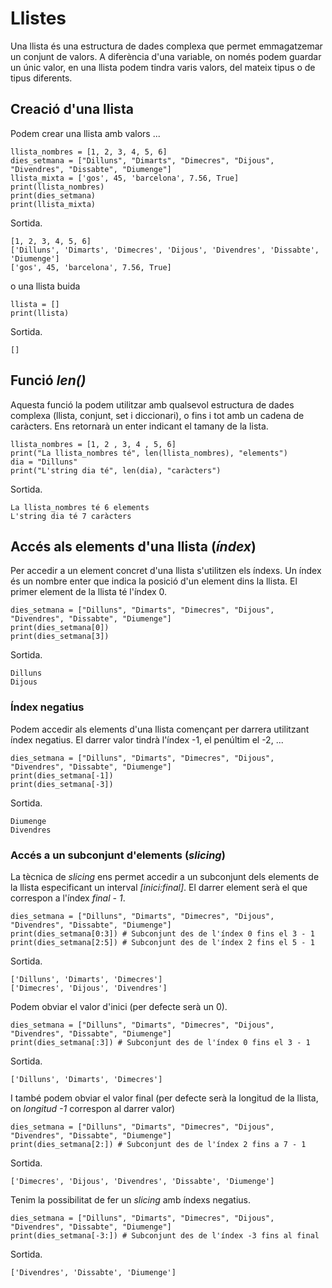 # Llistes
Una llista és una estructura de dades complexa que permet emmagatzemar un conjunt de valors. A diferència d'una variable, on només podem guardar un únic valor, en una llista podem tindra varis valors, del mateix tipus o de tipus diferents.

## Creació d'una llista
Podem crear una llista amb valors ...

```
llista_nombres = [1, 2, 3, 4, 5, 6]
dies_setmana = ["Dilluns", "Dimarts", "Dimecres", "Dijous", "Divendres", "Dissabte", "Diumenge"]
llista_mixta = ['gos', 45, 'barcelona', 7.56, True]
print(llista_nombres)
print(dies_setmana)
print(llista_mixta)
```
Sortida.
```
[1, 2, 3, 4, 5, 6]
['Dilluns', 'Dimarts', 'Dimecres', 'Dijous', 'Divendres', 'Dissabte', 'Diumenge']
['gos', 45, 'barcelona', 7.56, True]
```
o una llista buida
```
llista = []
print(llista)
```
Sortida.
```
[]
```

## Funció *len()*
Aquesta funció la podem utilitzar amb qualsevol estructura de dades complexa (llista, conjunt, set i diccionari), o fins i tot amb un cadena de caràcters. Ens retornarà un enter indicant el tamany de la lista.
```
llista_nombres = [1, 2 , 3, 4 , 5, 6]
print("La llista_nombres té", len(llista_nombres), "elements")
dia = "Dilluns"
print("L'string dia té", len(dia), "caràcters")
```
Sortida.
```
La llista_nombres té 6 elements
L'string dia té 7 caràcters
```

## Accés als elements d'una llista (*índex*)
Per accedir a un element concret d'una llista s'utilitzen els índexs. Un índex és un nombre enter que indica la posició d'un element dins la llista. El primer element de la llista té l'índex 0.
```
dies_setmana = ["Dilluns", "Dimarts", "Dimecres", "Dijous", "Divendres", "Dissabte", "Diumenge"]
print(dies_setmana[0])
print(dies_setmana[3])
```
Sortida.
```
Dilluns
Dijous
```
### Índex negatius
Podem accedir als elements d'una llista començant per darrera utilitzant índex negatius. El darrer valor tindrà l'índex -1, el penúltim el -2, ...
```
dies_setmana = ["Dilluns", "Dimarts", "Dimecres", "Dijous", "Divendres", "Dissabte", "Diumenge"]
print(dies_setmana[-1])
print(dies_setmana[-3])
```
Sortida.
```
Diumenge
Divendres
```
### Accés a un subconjunt d'elements (*slicing*)
La tècnica de *slicing* ens permet accedir a un subconjunt dels elements de la llista especificant un interval *[inici:final]*. El darrer element serà el que correspon a l'índex *final - 1*.
```
dies_setmana = ["Dilluns", "Dimarts", "Dimecres", "Dijous", "Divendres", "Dissabte", "Diumenge"]
print(dies_setmana[0:3]) # Subconjunt des de l'índex 0 fins el 3 - 1
print(dies_setmana[2:5]) # Subconjunt des de l'índex 2 fins el 5 - 1
```
Sortida.
```
['Dilluns', 'Dimarts', 'Dimecres']
['Dimecres', 'Dijous', 'Divendres']
```
Podem obviar el valor d'inici (per defecte serà un 0).
```
dies_setmana = ["Dilluns", "Dimarts", "Dimecres", "Dijous", "Divendres", "Dissabte", "Diumenge"]
print(dies_setmana[:3]) # Subconjunt des de l'índex 0 fins el 3 - 1
```
Sortida.
```
['Dilluns', 'Dimarts', 'Dimecres']
```
I també podem obviar el valor final (per defecte serà la longitud de la llista, on *longitud -1* correspon al darrer valor)
```
dies_setmana = ["Dilluns", "Dimarts", "Dimecres", "Dijous", "Divendres", "Dissabte", "Diumenge"]
print(dies_setmana[2:]) # Subconjunt des de l'índex 2 fins a 7 - 1
```
Sortida.
```
['Dimecres', 'Dijous', 'Divendres', 'Dissabte', 'Diumenge']
```
Tenim la possibilitat de fer un *slicing* amb índexs negatius.
```
dies_setmana = ["Dilluns", "Dimarts", "Dimecres", "Dijous", "Divendres", "Dissabte", "Diumenge"]
print(dies_setmana[-3:]) # Subconjunt des de l'índex -3 fins al final
```
Sortida.
```
['Divendres', 'Dissabte', 'Diumenge']
```
